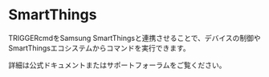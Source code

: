 # SmartThings

TRIGGERcmdをSamsung SmartThingsと連携させることで、デバイスの制御やSmartThingsエコシステムからコマンドを実行できます。

詳細は公式ドキュメントまたはサポートフォーラムをご覧ください。
